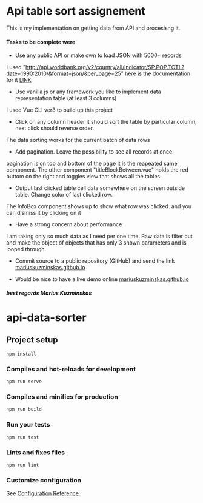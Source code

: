 # Api table sort assignement

This is my implementation on getting data from API and procesisng it.

#### Tasks to be complete were

- Use any public API or make own to load JSON with 5000+ records

I used "http://api.worldbank.org/v2/country/all/indicator/SP.POP.TOTL?date=1990:2010/&format=json/&per_page=25" here is the documentation for it [LINK](https://datahelpdesk.worldbank.org/knowledgebase/articles/898581-api-basic-call-structures)

- Use vanilla js or any framework you like to implement data representation table (at least 3 columns)

I used Vue CLI ver3 to build up this project

- Click on any column header it should sort the table by particular column, next click should reverse order.

The data sorting works for the current batch of data rows

- Add pagination. Leave the possibility to see all records at once.

pagination is on top and bottom of the page it is the reapeated same component. The other component "titleBlockBetween.vue" holds the red buttom on the right and toggles view that shows all the tables.

- Output last clicked table cell data somewhere on the screen outside table. Change color of last clicked row.

The InfoBox component shows up to show what row was clicked. and you can dismiss it by clicking on it

- Have a strong concern about performance

I am taking only so much data as I need per one time. Raw data is filter out and make the object of objects that has only 3 shown parameters and is looped through.

- Commit source to a public repository (GitHub) and send the link
  [mariuskuzminskas.github.io](mariuskuzminskas.github.io)

- Would be nice to have a live demo online
  [mariuskuzminskas.github.io](mariuskuzminskas.github.io)

##### best regards Marius Kuzminskas

# api-data-sorter

## Project setup

```
npm install
```

### Compiles and hot-reloads for development

```
npm run serve
```

### Compiles and minifies for production

```
npm run build
```

### Run your tests

```
npm run test
```

### Lints and fixes files

```
npm run lint
```

### Customize configuration

See [Configuration Reference](https://cli.vuejs.org/config/).
